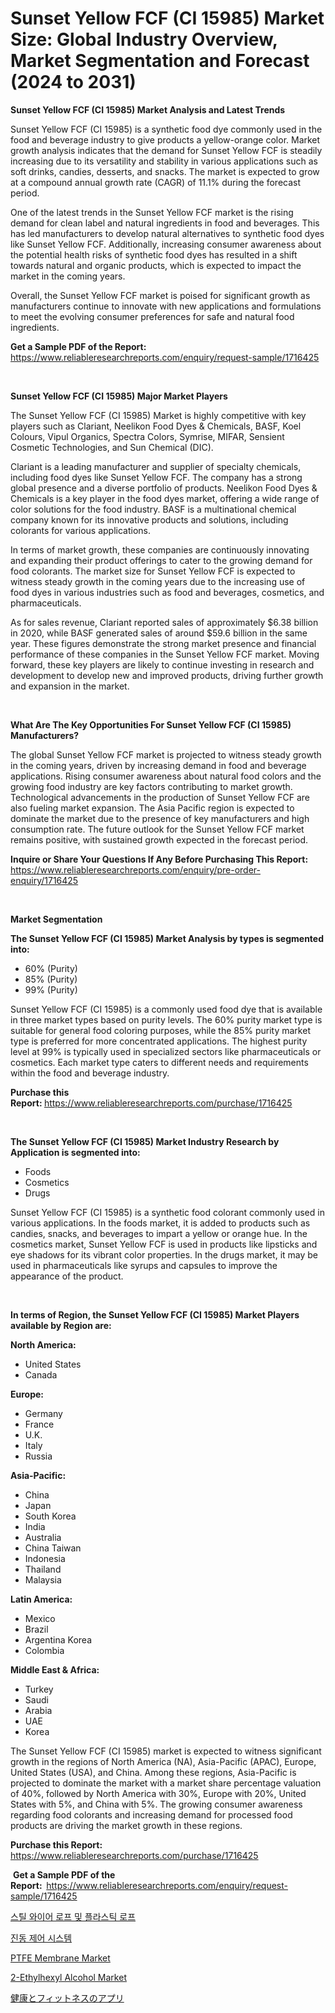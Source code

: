 <p><h1>Sunset Yellow FCF (CI 15985) Market Size: Global Industry Overview, Market Segmentation and Forecast (2024 to 2031)</h1></p><p><strong>Sunset Yellow FCF (CI 15985) Market Analysis and Latest Trends</strong></p>
<p><p>Sunset Yellow FCF (CI 15985) is a synthetic food dye commonly used in the food and beverage industry to give products a yellow-orange color. Market growth analysis indicates that the demand for Sunset Yellow FCF is steadily increasing due to its versatility and stability in various applications such as soft drinks, candies, desserts, and snacks. The market is expected to grow at a compound annual growth rate (CAGR) of 11.1% during the forecast period.</p><p>One of the latest trends in the Sunset Yellow FCF market is the rising demand for clean label and natural ingredients in food and beverages. This has led manufacturers to develop natural alternatives to synthetic food dyes like Sunset Yellow FCF. Additionally, increasing consumer awareness about the potential health risks of synthetic food dyes has resulted in a shift towards natural and organic products, which is expected to impact the market in the coming years.</p><p>Overall, the Sunset Yellow FCF market is poised for significant growth as manufacturers continue to innovate with new applications and formulations to meet the evolving consumer preferences for safe and natural food ingredients.</p></p>
<p><strong>Get a Sample PDF of the Report:&nbsp;</strong> <a href="https://www.reliableresearchreports.com/enquiry/request-sample/1716425">https://www.reliableresearchreports.com/enquiry/request-sample/1716425</a></p>
<p>&nbsp;</p>
<p><strong>Sunset Yellow FCF (CI 15985) Major Market Players</strong></p>
<p><p>The Sunset Yellow FCF (CI 15985) Market is highly competitive with key players such as Clariant, Neelikon Food Dyes & Chemicals, BASF, Koel Colours, Vipul Organics, Spectra Colors, Symrise, MIFAR, Sensient Cosmetic Technologies, and Sun Chemical (DIC). </p><p>Clariant is a leading manufacturer and supplier of specialty chemicals, including food dyes like Sunset Yellow FCF. The company has a strong global presence and a diverse portfolio of products. Neelikon Food Dyes & Chemicals is a key player in the food dyes market, offering a wide range of color solutions for the food industry. BASF is a multinational chemical company known for its innovative products and solutions, including colorants for various applications.</p><p>In terms of market growth, these companies are continuously innovating and expanding their product offerings to cater to the growing demand for food colorants. The market size for Sunset Yellow FCF is expected to witness steady growth in the coming years due to the increasing use of food dyes in various industries such as food and beverages, cosmetics, and pharmaceuticals.</p><p>As for sales revenue, Clariant reported sales of approximately $6.38 billion in 2020, while BASF generated sales of around $59.6 billion in the same year. These figures demonstrate the strong market presence and financial performance of these companies in the Sunset Yellow FCF market. Moving forward, these key players are likely to continue investing in research and development to develop new and improved products, driving further growth and expansion in the market.</p></p>
<p>&nbsp;</p>
<p><strong>What Are The Key Opportunities For Sunset Yellow FCF (CI 15985) Manufacturers?</strong></p>
<p><p>The global Sunset Yellow FCF market is projected to witness steady growth in the coming years, driven by increasing demand in food and beverage applications. Rising consumer awareness about natural food colors and the growing food industry are key factors contributing to market growth. Technological advancements in the production of Sunset Yellow FCF are also fueling market expansion. The Asia Pacific region is expected to dominate the market due to the presence of key manufacturers and high consumption rate. The future outlook for the Sunset Yellow FCF market remains positive, with sustained growth expected in the forecast period.</p></p>
<p><strong>Inquire or Share Your Questions If Any Before Purchasing This Report:</strong> <a href="https://www.reliableresearchreports.com/enquiry/pre-order-enquiry/1716425">https://www.reliableresearchreports.com/enquiry/pre-order-enquiry/1716425</a></p>
<p>&nbsp;</p>
<p><strong>Market Segmentation</strong></p>
<p><strong>The Sunset Yellow FCF (CI 15985) Market Analysis by types is segmented into:</strong></p>
<p><ul><li>60% (Purity)</li><li>85% (Purity)</li><li>99% (Purity)</li></ul></p>
<p><p>Sunset Yellow FCF (CI 15985) is a commonly used food dye that is available in three market types based on purity levels. The 60% purity market type is suitable for general food coloring purposes, while the 85% purity market type is preferred for more concentrated applications. The highest purity level at 99% is typically used in specialized sectors like pharmaceuticals or cosmetics. Each market type caters to different needs and requirements within the food and beverage industry.</p></p>
<p><strong>Purchase this Report:&nbsp;</strong><a href="https://www.reliableresearchreports.com/purchase/1716425">https://www.reliableresearchreports.com/purchase/1716425</a></p>
<p>&nbsp;</p>
<p><strong>The Sunset Yellow FCF (CI 15985) Market Industry Research by Application is segmented into:</strong></p>
<p><ul><li>Foods</li><li>Cosmetics</li><li>Drugs</li></ul></p>
<p><p>Sunset Yellow FCF (CI 15985) is a synthetic food colorant commonly used in various applications. In the foods market, it is added to products such as candies, snacks, and beverages to impart a yellow or orange hue. In the cosmetics market, Sunset Yellow FCF is used in products like lipsticks and eye shadows for its vibrant color properties. In the drugs market, it may be used in pharmaceuticals like syrups and capsules to improve the appearance of the product.</p></p>
<p>&nbsp;</p>
<p><strong>In terms of Region, the Sunset Yellow FCF (CI 15985) Market Players available by Region are:</strong></p>
<p>
    <p> <strong> North America: </strong>
        <ul>
            <li>United States</li>
            <li>Canada</li>
        </ul>
        </p> 
    <p> <strong> Europe: </strong>
        <ul>
            <li>Germany</li>
            <li>France</li>
            <li>U.K.</li>
            <li>Italy</li>
            <li>Russia</li>
        </ul>
        </p> 
    <p> <strong> Asia-Pacific: </strong>
        <ul>
            <li>China</li>
            <li>Japan</li>
            <li>South Korea</li>
            <li>India</li>
            <li>Australia</li>
            <li>China Taiwan</li>
            <li>Indonesia</li>
            <li>Thailand</li>
            <li>Malaysia</li>
        </ul>
        </p> 
    <p> <strong> Latin America: </strong>
        <ul>
            <li>Mexico</li>
            <li>Brazil</li>
            <li>Argentina Korea</li>
            <li>Colombia</li>
        </ul>
        </p> 
    <p> <strong> Middle East & Africa: </strong>
        <ul>
            <li>Turkey</li>
            <li>Saudi</li>
            <li>Arabia</li>
            <li>UAE</li>
            <li>Korea</li>
        </ul>
    </p>
    </p>
<p><p>The Sunset Yellow FCF (CI 15985) market is expected to witness significant growth in the regions of North America (NA), Asia-Pacific (APAC), Europe, United States (USA), and China. Among these regions, Asia-Pacific is projected to dominate the market with a market share percentage valuation of 40%, followed by North America with 30%, Europe with 20%, United States with 5%, and China with 5%. The growing consumer awareness regarding food colorants and increasing demand for processed food products are driving the market growth in these regions.</p></p>
<p><strong>Purchase this Report: </strong><a href="https://www.reliableresearchreports.com/purchase/1716425">https://www.reliableresearchreports.com/purchase/1716425</a></p>
<p>&nbsp;<strong>Get a Sample PDF of the Report:&nbsp;&nbsp;</strong><a href="https://www.reliableresearchreports.com/enquiry/request-sample/1716425">https://www.reliableresearchreports.com/enquiry/request-sample/1716425</a></p>
<p><strong></strong></p>
<p><p><a href="https://medium.com/@dimitrishawkinswaynenp91rgz/%EA%B0%95%EC%B2%A0-%EC%99%80%EC%9D%B4%EC%96%B4-%EB%A1%9C%ED%94%84-%EB%B0%8F-%ED%94%8C%EB%9D%BC%EC%8A%A4%ED%8B%B1-%EB%A1%9C%ED%94%84-%EC%8B%9C%EC%9E%A5-%EB%B6%84%EC%84%9D-%EB%B0%8F-2024%EB%85%84%EB%B6%80%ED%84%B0-2031%EB%85%84%EA%B9%8C%EC%A7%80%EC%9D%98-%ED%81%AC%EA%B8%B0-%EC%98%88%EC%B8%A1-aaaa68e44995">스틸 와이어 로프 및 플라스틱 로프</a></p><p><a href="https://medium.com/@dimitrishawkinswaynenp91rgz/%EC%A7%84%EB%8F%99-%EC%A0%9C%EC%96%B4-%EC%8B%9C%EC%8A%A4%ED%85%9C-%EC%8B%9C%EC%9E%A5-%ED%86%B5%EC%B0%B0-%EC%8B%9C%EC%9E%A5-%EB%8F%99%ED%96%A5-%EC%84%B1%EC%9E%A5-2024%EB%85%84%EB%B6%80%ED%84%B0-2031%EB%85%84%EA%B9%8C%EC%A7%80-%EC%98%88%EC%B8%A1%EB%90%9C-%EA%B2%83-95f7d66607bd">진동 제어 시스템</a></p><p><a href="https://view.publitas.com/reportprime-1/decoding-the-ptfe-membrane-market-a-deep-dive-into-the-latest-market-trends-market-segmentation-and-competitive-analysis/">PTFE Membrane Market</a></p><p><a href="https://summer-dogwood-3e9.notion.site/2-Ethylhexyl-Alcohol-Market-Size-Share-Trends-Analysis-Report-By-Material-By-Type-By-End-user--ef4f59f49dc14c22b94ccb1d8d0b96f4">2-Ethylhexyl Alcohol Market</a></p><p><a href="https://medium.com/@kelsitorphy644/%E3%83%98%E3%83%AB%E3%82%B9-%E3%83%95%E3%82%A3%E3%83%83%E3%83%88%E3%83%8D%E3%82%B9%E3%82%A2%E3%83%97%E3%83%AA%E5%B8%82%E5%A0%B4-%E7%AB%B6%E4%BA%89%E5%88%86%E6%9E%90-%E5%B8%82%E5%A0%B4%E5%8B%95%E5%90%91-2031%E5%B9%B4%E3%81%BE%E3%81%A7%E3%81%AE%E4%BA%88%E6%B8%AC-95267e6a2cf9">健康とフィットネスのアプリ</a></p></p>
